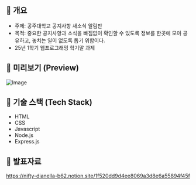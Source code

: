 ## 📌 개요
- 주제: 공주대학교 공지사항 새소식 알림판
- 목적: 중요한 공지사항과 소식을 빠짐없이 확인할 수 있도록 정보를 한곳에 모아 공유하고, 놓치는 일이 없도록 돕기 위함이다.
- 25년 1학기 웹프로그래밍 학기말 과제

## 📌 미리보기 (Preview)
![Image](https://github.com/user-attachments/assets/74b7a7db-83b0-4b33-82a3-d1b3a00d0e90)

## 📌 기술 스택 (Tech Stack)
- HTML
- CSS
- Javascript
- Node.js
- Express.js

## 📌 발표자료
https://nifty-dianella-b62.notion.site/1f520dd9d4ee8069a3d8e6a55894f45f
